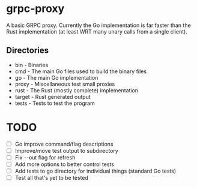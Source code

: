 # grpc-proxy
A basic GRPC proxy.
Currently the Go implementation is far faster than the Rust implementation (at least WRT many unary calls from a single client).

## Directories
- bin - Binaries
- cmd - The main Go files used to build the binary files
- go - The main Go implementation
- proxy - Miscellaneous test small proxies
- rust - The Rust (mostly complete) implementation
- target - Rust generated output
- tests - Tests to test the program

# TODO
- [ ] Go improve command/flag descriptions
- [ ] Improve/move test output to subdirectory
- [ ] Fix --out flag for refresh
- [ ] Add more options to better control tests
- [ ] Add tests to go directory for individual things (standard Go tests)
- [ ] Test all that's yet to be tested
